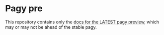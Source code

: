 # Pagy pre

This repository contains only the [docs for the LATEST pagy preview](https://ddnexus.github.io/pagy-pre), which may or may not be ahead of the stable pagy.
